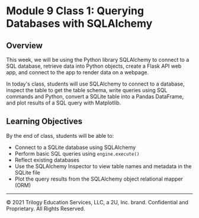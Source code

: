 # Module 9 Class 1: Querying Databases with SQLAlchemy

## Overview

This week, we will be using the Python library SQLAlchemy to connect to a SQL database, retrieve data into Python objects, create a Flask API web app, and connect to the app to render data on a webpage. 

In today's class, students will use SQLAlchemy to connect to a database, inspect the table to get the table schema, write queries using SQL commands and Python, convert a SQLite table into a Pandas DataFrame, and plot results of a SQL query with Matplotlib.  

## Learning Objectives

By the end of class, students will be able to:

* Connect to a SQLite database using SQLAlchemy
* Perform basic SQL queries using `engine.execute()`
* Reflect existing databases
* Use the SQLAlchemy Inspector to view table names and metadata in the SQLite file
* Plot the query results from the SQLAlchemy object relational mapper (ORM)

- - -

© 2021 Trilogy Education Services, LLC, a 2U, Inc. brand.  Confidential and Proprietary.  All Rights Reserved.